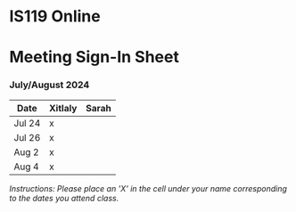 # IS119 Online

# Meeting Sign-In Sheet

### July/August 2024

| Date        | Xitlaly | Sarah |
|-------------|-----------|-----------|
| Jul 24      |     x     |           |
| Jul 26      |     x     |           |
| Aug 2       |     x     |           |
| Aug 4       |     x     |           |


*Instructions: Please place an 'X' in the cell under your name corresponding to the dates you attend class.*
